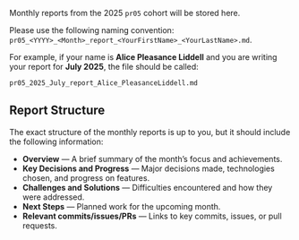 Monthly reports from the 2025 `pr05` cohort will be stored here.

Please use the following naming convention: `pr05_<YYYY>_<Month>_report_<YourFirstName>_<YourLastName>.md`.

For example, if your name is **Alice Pleasance Liddell** and you are writing your report for **July 2025**, the file should be called: 

`pr05_2025_July_report_Alice_PleasanceLiddell.md`

## Report Structure

The exact structure of the monthly reports is up to you, but it should include the following information:

- **Overview** — A brief summary of the month’s focus and achievements.
- **Key Decisions and Progress** — Major decisions made, technologies chosen, and progress on features.
- **Challenges and Solutions** — Difficulties encountered and how they were addressed.
- **Next Steps** — Planned work for the upcoming month.
- **Relevant commits/issues/PRs** — Links to key commits, issues, or pull requests.